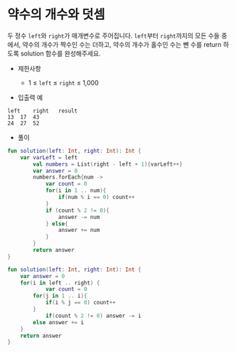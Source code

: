# 약수의 개수와 덧셈
두 정수 `left`와 `right`가 매개변수로 주어집니다. `left`부터 `right`까지의 모든 수들 중에서, 약수의 개수가 짝수인 수는 더하고, 약수의 개수가 홀수인 수는 뺀 수를 return 하도록 solution 함수를 완성해주세요.
   
+ 제한사항
	+ 1 ≤ `left` ≤ `right` ≤ 1,000
   
+ 입출력 예

```
left	right	result
13	17	43
24	27	52
```

+ 풀이
```kotlin
fun solution(left: Int, right: Int): Int {
	var varLeft = left
        val numbers = List(right - left + 1){varLeft++}
        var answer = 0
        numbers.forEach{num ->
            var count = 0
            for(i in 1 .. num){
                if(num % i == 0) count++
            }
            if (count % 2 != 0){
                answer -= num
            } else{
                answer += num
            }
        }
        return answer
}
```
```kotlin
fun solution(left: Int, right: Int): Int {
	var answer = 0
	for(i in left .. right) {
        	var count = 0
		for(j in 1 .. i){
			if(i % j == 0) count++
		}
        	if(count % 2 != 0) answer -= i
		else answer += i
	}
	return answer
}
```